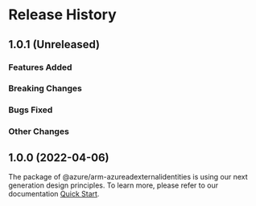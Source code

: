 # Release History

## 1.0.1 (Unreleased)

### Features Added

### Breaking Changes

### Bugs Fixed

### Other Changes

## 1.0.0 (2022-04-06)

The package of @azure/arm-azureadexternalidentities is using our next generation design principles. To learn more, please refer to our documentation [Quick Start](https://aka.ms/js-track2-quickstart).
